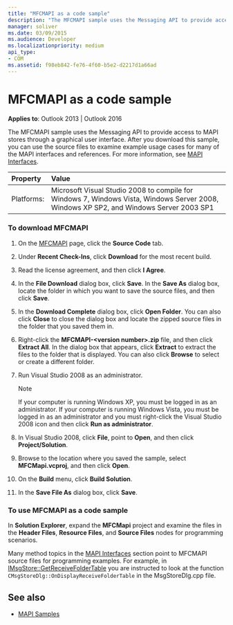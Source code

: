 ```yaml
---
title: "MFCMAPI as a code sample"
description: "The MFCMAPI sample uses the Messaging API to provide access to MAPI stores through a graphical user interface."
manager: soliver
ms.date: 03/09/2015
ms.audience: Developer
ms.localizationpriority: medium
api_type:
- COM
ms.assetid: f98eb842-fe76-4f60-b5e2-d2217d1a66ad
---
```


# MFCMAPI as a code sample
 
**Applies to**: Outlook 2013 | Outlook 2016 
  
The MFCMAPI sample uses the Messaging API to provide access to MAPI stores through a graphical user interface. After you download this sample, you can use the source files to examine example usage cases for many of the MAPI interfaces and references. For more information, see [MAPI Interfaces](mapi-interfaces.md).
  
|Property |Value |
|:-----|:-----|
|Platforms:  <br/> |Microsoft Visual Studio 2008 to compile for Windows 7, Windows Vista, Windows Server 2008, Windows XP SP2, and Windows Server 2003 SP1  <br/> |
   
### To download MFCMAPI
  
1. On the [MFCMAPI](https://stephenegriffin.github.io/mfcmapi/) page, click the **Source Code** tab. 
    
2. Under **Recent Check-Ins**, click **Download** for the most recent build. 
    
3. Read the license agreement, and then click **I Agree**.
    
4. In the **File Download** dialog box, click **Save**. In the **Save As** dialog box, locate the folder in which you want to save the source files, and then click **Save**.
    
5. In the **Download Complete** dialog box, click **Open Folder**. You can also click **Close** to close the dialog box and locate the zipped source files in the folder that you saved them in. 
    
6. Right-click the **MFCMAPI-\<version number\>.zip** file, and then click **Extract All**. In the dialog box that appears, click **Extract** to extract the files to the folder that is displayed. You can also click **Browse** to select or create a different folder. 
    
7. Run Visual Studio 2008 as an administrator.
    
   > [!NOTE]
   > If your computer is running Windows XP, you must be logged in as an administrator. If your computer is running Windows Vista, you must be logged in as an administrator and you must right-click the Visual Studio 2008 icon and then click **Run as administrator**. 
  
8. In Visual Studio 2008, click **File**, point to **Open**, and then click **Project/Solution**.
    
9. Browse to the location where you saved the sample, select **MFCMapi.vcproj**, and then click **Open**.
    
10. On the **Build** menu, click **Build Solution**.
    
11. In the **Save File As** dialog box, click **Save**.
    
### To use MFCMAPI as a code sample
  
In **Solution Explorer**, expand the **MFCMapi** project and examine the files in the **Header Files**, **Resource Files**, and **Source Files** nodes for programming scenarios. 
  
Many method topics in the [MAPI Interfaces](mapi-interfaces.md) section point to MFCMAPI source files for programming examples. For example, in [IMsgStore::GetReceiveFolderTable](imsgstore-getreceivefoldertable.md) you are instructed to look at the function  `CMsgStoreDlg::OnDisplayReceiveFolderTable` in the MsgStoreDlg.cpp file. 
  
## See also

- [MAPI Samples](mapi-samples.md)

